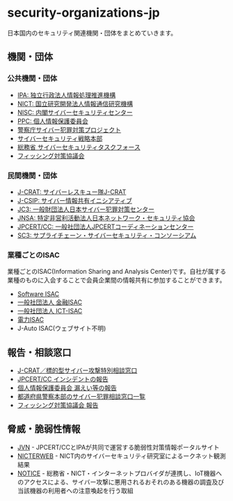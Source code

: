 security-organizations-jp
=========================

日本国内のセキュリティ関連機関・団体をまとめていきます。

## 機関・団体

### 公共機関・団体

- [IPA: 独立行政法人情報処理推進機構](https://www.ipa.go.jp/)
- [NICT: 国立研究開発法人情報通信研究機構](https://www.nict.go.jp/)
- [NISC: 内閣サイバーセキュリティセンター](https://www.nisc.go.jp/)
- [PPC: 個人情報保護委員会](https://www.ppc.go.jp/)
- [警察庁サイバー犯罪対策プロジェクト](https://www.npa.go.jp/cyber/)
- [サイバーセキュリティ戦略本部](https://www.nisc.go.jp/conference/cs/)
- [総務省 サイバーセキュリティタスクフォース](https://www.soumu.go.jp/main_sosiki/kenkyu/cybersecurity_taskforce/index.html)
- [フィッシング対策協議会](https://www.antiphishing.jp/)

### 民間機関・団体

- [J-CRAT: サイバーレスキュー隊J-CRAT](https://www.ipa.go.jp/security/J-CRAT/index.html)
- [J-CSIP: サイバー情報共有イニシアティブ](https://www.ipa.go.jp/security/J-CSIP/)
- [JC3: 一般財団法人日本サイバー犯罪対策センター](https://www.jc3.or.jp/)
- [JNSA: 特定非営利活動法人日本ネットワーク・セキュリティ協会](https://www.jnsa.org/)
- [JPCERT/CC: 一般社団法人JPCERTコーディネーションセンター](https://www.jpcert.or.jp/)
- [SC3: サプライチェーン・サイバーセキュリティ・コンソーシアム](https://www.ipa.go.jp/security/keihatsu/sme/sc3/index.html)

### 業種ごとのISAC

業種ごとのISAC(Information Sharing and Analysis Center)です。自社が属する業種のものに入会することで会員企業間の情報共有に参加することができます。

- [Software ISAC](https://www.csaj.jp/committee/security/softwareisac.html)
- [一般社団法人 金融ISAC](http://www.f-isac.jp/)
- [一般社団法人 ICT-ISAC](https://www.ict-isac.jp/)
- [電力ISAC](https://www.je-isac.jp/)
- J-Auto ISAC(ウェブサイト不明)

## 報告・相談窓口

- [J-CRAT／標的型サイバー攻撃特別相談窓口](https://www.ipa.go.jp/security/tokubetsu/index.html)
- [JPCERT/CC インシデントの報告](https://form.jpcert.or.jp/)
- [個人情報保護委員会 漏えい等の報告](https://roueihoukoku.ppc.go.jp/?top=kojindata)
- [都道府県警察本部のサイバー犯罪相談窓口一覧](https://www.npa.go.jp/cyber/soudan.html)
- [フィッシング対策協議会 報告](https://www.antiphishing.jp/registration.html)

## 脅威・脆弱性情報

- [JVN](https://jvn.jp/) - JPCERT/CCとIPAが共同で運営する脆弱性対策情報ポータルサイト
- [NICTERWEB](https://www.nicter.jp/) - NICT内のサイバーセキュリティ研究室によるークネット観測結果
- [NOTICE](https://notice.go.jp/) - 総務省・NICT・インターネットプロバイダが連携し、IoT機器へのアクセスによる、サイバー攻撃に悪用されるおそれのある機器の調査及び当該機器の利用者への注意喚起を行う取組
